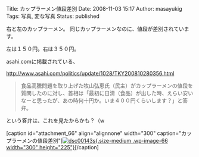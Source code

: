 Title: カップラーメン値段差別
Date: 2008-11-03 15:17
Author: masayukig
Tags: 写真, 変な写真
Status: published

右と左のカップラーメン。
同じカップラーメンなのに、値段が差別されています。

左は１５０円。右は３５０円。

asahi.comに掲載されている、

<http://www.asahi.com/politics/update/1028/TKY200810280356.html>

> 食品高騰問題を取り上げた牧山弘恵氏（民主）がカップラーメンの値段を質問したのに対し、首相は「最初に日清（食品）が出した時、えらい安いなーと思ったが、あの時何十円か。いま４００円くらいします？」と答弁。

という答弁は、これを見たからかも？（w

\[caption id="attachment\_66" align="alignnone" width="300" caption="カップラーメンの値段差別"\][![](http://b.0r2.info/wp-content/uploads/2008/11/dsc00143s-300x225.jpg "dsc00143s"){.size-medium .wp-image-66 width="300" height="225"}](http://b.0r2.info/wp-content/uploads/2008/11/dsc00143s.jpg)\[/caption\]
